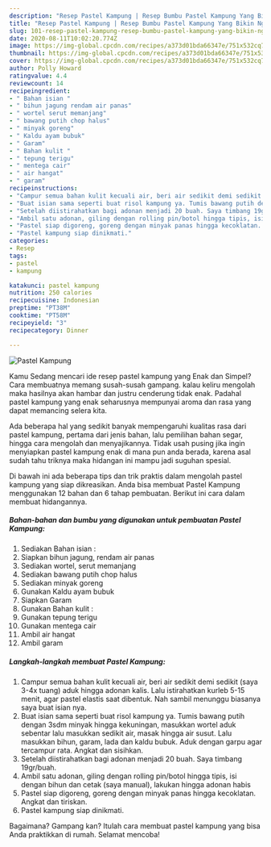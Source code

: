 ```yaml
---
description: "Resep Pastel Kampung | Resep Bumbu Pastel Kampung Yang Bikin Ngiler"
title: "Resep Pastel Kampung | Resep Bumbu Pastel Kampung Yang Bikin Ngiler"
slug: 101-resep-pastel-kampung-resep-bumbu-pastel-kampung-yang-bikin-ngiler
date: 2020-08-11T10:02:20.774Z
image: https://img-global.cpcdn.com/recipes/a373d01bda66347e/751x532cq70/pastel-kampung-foto-resep-utama.jpg
thumbnail: https://img-global.cpcdn.com/recipes/a373d01bda66347e/751x532cq70/pastel-kampung-foto-resep-utama.jpg
cover: https://img-global.cpcdn.com/recipes/a373d01bda66347e/751x532cq70/pastel-kampung-foto-resep-utama.jpg
author: Polly Howard
ratingvalue: 4.4
reviewcount: 14
recipeingredient:
- " Bahan isian "
- " bihun jagung rendam air panas"
- " wortel serut memanjang"
- " bawang putih chop halus"
- " minyak goreng"
- " Kaldu ayam bubuk"
- " Garam"
- " Bahan kulit "
- " tepung terigu"
- " mentega cair"
- " air hangat"
- " garam"
recipeinstructions:
- "Campur semua bahan kulit kecuali air, beri air sedikit demi sedikit (saya 3-4x tuang) aduk hingga adonan kalis. Lalu istirahatkan kurleb 5-15 menit, agar pastel elastis saat dibentuk. Nah sambil menunggu biasanya saya buat isian nya."
- "Buat isian sama seperti buat risol kampung ya. Tumis bawang putih dengan 3sdm minyak hingga kekuningan, masukkan wortel aduk sebentar lalu masukkan sedikit air, masak hingga air susut. Lalu masukkan bihun, garam, lada dan kaldu bubuk. Aduk dengan garpu agar tercampur rata. Angkat dan sisihkan."
- "Setelah diistirahatkan bagi adonan menjadi 20 buah. Saya timbang 19gr/buah."
- "Ambil satu adonan, giling dengan rolling pin/botol hingga tipis, isi dengan bihun dan cetak (saya manual), lakukan hingga adonan habis"
- "Pastel siap digoreng, goreng dengan minyak panas hingga kecoklatan. Angkat dan tiriskan."
- "Pastel kampung siap dinikmati."
categories:
- Resep
tags:
- pastel
- kampung

katakunci: pastel kampung 
nutrition: 250 calories
recipecuisine: Indonesian
preptime: "PT38M"
cooktime: "PT58M"
recipeyield: "3"
recipecategory: Dinner

---
```



![Pastel Kampung](https://img-global.cpcdn.com/recipes/a373d01bda66347e/751x532cq70/pastel-kampung-foto-resep-utama.jpg)

Kamu Sedang mencari ide resep pastel kampung yang Enak dan Simpel? Cara membuatnya memang susah-susah gampang. kalau keliru mengolah maka hasilnya akan hambar dan justru cenderung tidak enak. Padahal pastel kampung yang enak seharusnya mempunyai aroma dan rasa yang dapat memancing selera kita.

Ada beberapa hal yang sedikit banyak mempengaruhi kualitas rasa dari pastel kampung, pertama dari jenis bahan, lalu pemilihan bahan segar, hingga cara mengolah dan menyajikannya. Tidak usah pusing jika ingin menyiapkan pastel kampung enak di mana pun anda berada, karena asal sudah tahu triknya maka hidangan ini mampu jadi suguhan spesial.




Di bawah ini ada beberapa tips dan trik praktis dalam mengolah pastel kampung yang siap dikreasikan. Anda bisa membuat Pastel Kampung menggunakan 12 bahan dan 6 tahap pembuatan. Berikut ini cara dalam membuat hidangannya.

<!--inarticleads1-->

##### Bahan-bahan dan bumbu yang digunakan untuk pembuatan Pastel Kampung:

1. Sediakan  Bahan isian :
1. Siapkan  bihun jagung, rendam air panas
1. Sediakan  wortel, serut memanjang
1. Sediakan  bawang putih chop halus
1. Sediakan  minyak goreng
1. Gunakan  Kaldu ayam bubuk
1. Siapkan  Garam
1. Gunakan  Bahan kulit :
1. Gunakan  tepung terigu
1. Gunakan  mentega cair
1. Ambil  air hangat
1. Ambil  garam




<!--inarticleads2-->

##### Langkah-langkah membuat Pastel Kampung:

1. Campur semua bahan kulit kecuali air, beri air sedikit demi sedikit (saya 3-4x tuang) aduk hingga adonan kalis. Lalu istirahatkan kurleb 5-15 menit, agar pastel elastis saat dibentuk. Nah sambil menunggu biasanya saya buat isian nya.
1. Buat isian sama seperti buat risol kampung ya. Tumis bawang putih dengan 3sdm minyak hingga kekuningan, masukkan wortel aduk sebentar lalu masukkan sedikit air, masak hingga air susut. Lalu masukkan bihun, garam, lada dan kaldu bubuk. Aduk dengan garpu agar tercampur rata. Angkat dan sisihkan.
1. Setelah diistirahatkan bagi adonan menjadi 20 buah. Saya timbang 19gr/buah.
1. Ambil satu adonan, giling dengan rolling pin/botol hingga tipis, isi dengan bihun dan cetak (saya manual), lakukan hingga adonan habis
1. Pastel siap digoreng, goreng dengan minyak panas hingga kecoklatan. Angkat dan tiriskan.
1. Pastel kampung siap dinikmati.




Bagaimana? Gampang kan? Itulah cara membuat pastel kampung yang bisa Anda praktikkan di rumah. Selamat mencoba!
